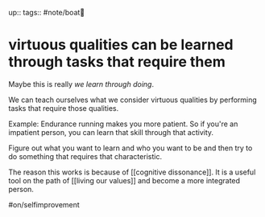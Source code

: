 up:: 
tags:: #note/boat🚤 

# virtuous qualities can be learned through tasks that require them

Maybe this is really *we learn through doing*.



We can teach ourselves what we consider virtuous qualities by performing tasks that require those qualities.

Example: Endurance running makes you more patient. So if you're an impatient person, you can learn that skill through that activity.

Figure out what you want to learn and who you want to be and then try to do something that requires that characteristic.

The reason this works is because of [[cognitive dissonance]]. It is a useful tool on the path of [[living our values]] and become a more integrated person. 


#on/selfimprovement 